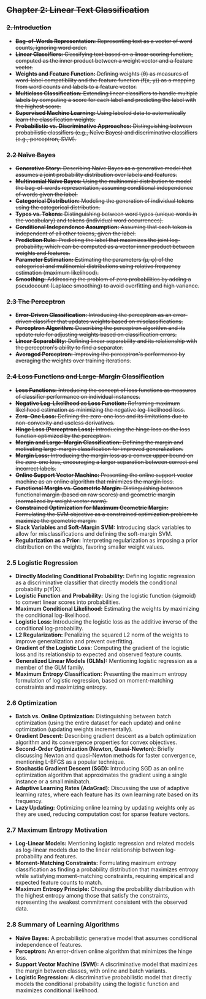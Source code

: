 ## ~~Chapter 2: Linear Text Classification~~

### ~~2. Introduction~~

- ~~**Bag-of-Words Representation:**  Representing text as a vector of word counts, ignoring word order.~~
- ~~**Linear Classifiers:**  Classifying text based on a linear scoring function, computed as the inner product between a weight vector and a feature vector.~~
- ~~**Weights and Feature Function:**  Defining weights (θ) as measures of word-label compatibility and the feature function (f(x, y)) as a mapping from word counts and labels to a feature vector.~~
- ~~**Multiclass Classification:**  Extending linear classifiers to handle multiple labels by computing a score for each label and predicting the label with the highest score.~~
- ~~**Supervised Machine Learning:**  Using labeled data to automatically learn the classification weights.~~
- ~~**Probabilistic vs. Discriminative Approaches:**  Distinguishing between probabilistic classifiers (e.g., Naïve Bayes) and discriminative classifiers (e.g., perceptron, SVM).~~

### ~~2.2 Naïve Bayes~~

- ~~**Generative Story:**  Describing Naïve Bayes as a generative model that assumes a joint probability distribution over labels and features.~~
- ~~**Multinomial Naïve Bayes:**  Using the multinomial distribution to model the bag-of-words representation, assuming conditional independence of words given the label.~~
- ~~**Categorical Distribution:**  Modeling the generation of individual tokens using the categorical distribution.~~
- ~~**Types vs. Tokens:**  Distinguishing between word types (unique words in the vocabulary) and tokens (individual word occurrences).~~
- ~~**Conditional Independence Assumption:**  Assuming that each token is independent of all other tokens, given the label.~~
- ~~**Prediction Rule:**  Predicting the label that maximizes the joint log-probability, which can be computed as a vector inner product between weights and features.~~
- ~~**Parameter Estimation:**  Estimating the parameters (μ, φ) of the categorical and multinomial distributions using relative frequency estimation (maximum likelihood).~~
- ~~**Smoothing:**  Addressing the problem of zero probabilities by adding a pseudocount (Laplace smoothing) to avoid overfitting and high variance.~~

### ~~2.3 The Perceptron~~

- ~~**Error-Driven Classification:**  Introducing the perceptron as an error-driven classifier that updates weights based on misclassifications.~~
- ~~**Perceptron Algorithm:**  Describing the perceptron algorithm and its update rule for adjusting weights based on classification errors.~~
- ~~**Linear Separability:**  Defining linear separability and its relationship with the perceptron's ability to find a separator.~~
- ~~**Averaged Perceptron:**  Improving the perceptron's performance by averaging the weights over training iterations.~~

### ~~2.4 Loss Functions and Large-Margin Classification~~

- ~~**Loss Functions:**  Introducing the concept of loss functions as measures of classifier performance on individual instances.~~
- ~~**Negative Log-Likelihood as Loss Function:**  Reframing maximum likelihood estimation as minimizing the negative log-likelihood loss.~~
- ~~**Zero-One Loss:**  Defining the zero-one loss and its limitations due to non-convexity and useless derivatives.~~
- ~~**Hinge Loss (Perceptron Loss):**  Introducing the hinge loss as the loss function optimized by the perceptron.~~
- ~~**Margin and Large-Margin Classification:**  Defining the margin and motivating large-margin classification for improved generalization.~~
- ~~**Margin Loss:**  Introducing the margin loss as a convex upper bound on the zero-one loss, encouraging a larger separation between correct and incorrect labels.~~
- ~~**Online Support Vector Machine:**  Presenting the online support vector machine as an online algorithm that minimizes the margin loss.~~
- ~~**Functional Margin vs. Geometric Margin:**  Distinguishing between functional margin (based on raw scores) and geometric margin (normalized by weight vector norm).~~
- ~~**Constrained Optimization for Maximum Geometric Margin:**  Formulating the SVM objective as a constrained optimization problem to maximize the geometric margin.~~
- **Slack Variables and Soft-Margin SVM:**  Introducing slack variables to allow for misclassifications and defining the soft-margin SVM.
- **Regularization as a Prior:**  Interpreting regularization as imposing a prior distribution on the weights, favoring smaller weight values.

### 2.5 Logistic Regression

- **Directly Modeling Conditional Probability:**  Defining logistic regression as a discriminative classifier that directly models the conditional probability p(Y|X).
- **Logistic Function and Probability:**  Using the logistic function (sigmoid) to convert linear scores into probabilities.
- **Maximum Conditional Likelihood:**  Estimating the weights by maximizing the conditional log-likelihood.
- **Logistic Loss:**  Introducing the logistic loss as the additive inverse of the conditional log-probability.
- **L2 Regularization:**  Penalizing the squared L2 norm of the weights to improve generalization and prevent overfitting.
- **Gradient of the Logistic Loss:**  Computing the gradient of the logistic loss and its relationship to expected and observed feature counts.
- **Generalized Linear Models (GLMs):**  Mentioning logistic regression as a member of the GLM family.
- **Maximum Entropy Classification:**  Presenting the maximum entropy formulation of logistic regression, based on moment-matching constraints and maximizing entropy.

### 2.6 Optimization

- **Batch vs. Online Optimization:**  Distinguishing between batch optimization (using the entire dataset for each update) and online optimization (updating weights incrementally).
- **Gradient Descent:**  Describing gradient descent as a batch optimization algorithm and its convergence properties for convex objectives.
- **Second-Order Optimization (Newton, Quasi-Newton):**  Briefly discussing Newton and quasi-Newton methods for faster convergence, mentioning L-BFGS as a popular technique.
- **Stochastic Gradient Descent (SGD):**  Introducing SGD as an online optimization algorithm that approximates the gradient using a single instance or a small minibatch.
- **Adaptive Learning Rates (AdaGrad):**  Discussing the use of adaptive learning rates, where each feature has its own learning rate based on its frequency.
- **Lazy Updating:**  Optimizing online learning by updating weights only as they are used, reducing computation cost for sparse feature vectors.

### 2.7 Maximum Entropy Motivation

- **Log-Linear Models:**  Mentioning logistic regression and related models as log-linear models due to the linear relationship between log-probability and features.
- **Moment-Matching Constraints:**  Formulating maximum entropy classification as finding a probability distribution that maximizes entropy while satisfying moment-matching constraints, requiring empirical and expected feature counts to match.
- **Maximum Entropy Principle:**  Choosing the probability distribution with the highest entropy among those that satisfy the constraints, representing the weakest commitment consistent with the observed data.

### 2.8 Summary of Learning Algorithms

- **Naïve Bayes:**  A probabilistic generative model that assumes conditional independence of features.
- **Perceptron:**  An error-driven online algorithm that minimizes the hinge loss.
- **Support Vector Machine (SVM):**  A discriminative model that maximizes the margin between classes, with online and batch variants.
- **Logistic Regression:**  A discriminative probabilistic model that directly models the conditional probability using the logistic function and maximizes conditional likelihood.